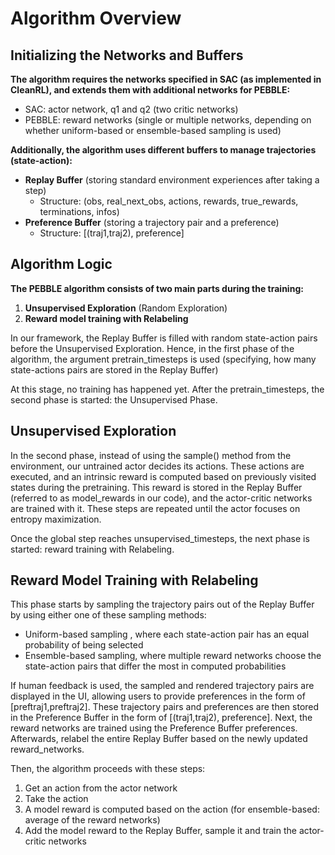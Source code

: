 # Algorithm Overview

## Initializing the Networks and Buffers
**The algorithm requires the networks specified in SAC (as implemented in CleanRL), and extends them with 
additional networks for PEBBLE:**

+ SAC: actor network, q1 and q2 (two critic networks)
+ PEBBLE: reward networks (single or multiple networks, depending on whether uniform-based or ensemble-based 
sampling is used)

**Additionally, the algorithm uses different buffers to manage trajectories (state-action):**

+ **Replay Buffer** (storing standard environment experiences after taking a step)
  + Structure: (obs, real_next_obs, actions, rewards, true_rewards, terminations, infos)
+ **Preference Buffer** (storing a trajectory pair and a preference)
  + Structure: [(traj1,traj2), preference]

## Algorithm Logic
**The PEBBLE algorithm consists of two main parts during the training:** 
1. **Unsupervised Exploration** (Random Exploration)
2. **Reward model training with Relabeling**

In our framework, the Replay Buffer is filled with random state-action pairs before the Unsupervised Exploration. 
Hence, in the first phase of the algorithm, the argument pretrain_timesteps is used (specifying, how many state-actions 
pairs are stored in the  Replay Buffer)

At this stage, no training has happened yet. After the pretrain_timesteps, the second phase is started:
the Unsupervised Phase.

## Unsupervised Exploration
In the second phase, instead of using the  sample() method from the environment, our untrained actor decides its actions.
These actions are executed, and an intrinsic reward is computed based on previously visited states during the pretraining.
This reward is stored in the Replay Buffer (referred to as model_rewards in our code), and the actor-critic networks are
trained with it. These steps are repeated until the actor focuses on entropy maximization.

Once the global step reaches unsupervised_timesteps, the next phase is started: reward training with Relabeling.

## Reward Model Training with Relabeling
This phase starts by sampling the trajectory pairs out of the Replay Buffer by using either one of these sampling methods:
+ Uniform-based sampling , where each state-action pair has an equal probability of being selected
+ Ensemble-based sampling, where multiple reward networks choose the state-action pairs that differ the most in computed
probabilities

If human feedback is used, the sampled and rendered trajectory pairs are displayed in the UI, allowing users to provide
preferences in the form of [preftraj1,preftraj2]. These trajectory pairs and preferences are then stored in the 
Preference Buffer in the form of [(traj1,traj2), preference].
Next, the reward networks are trained using the Preference Buffer preferences. Afterwards, relabel the entire Replay 
Buffer based on the newly updated reward_networks.

Then, the algorithm proceeds with these steps:
1. Get an action from the actor network
2. Take the action
3. A model reward is computed based on the action (for ensemble-based: average of the reward networks)
4. Add the model reward to the Replay Buffer, sample it and train the actor-critic networks





